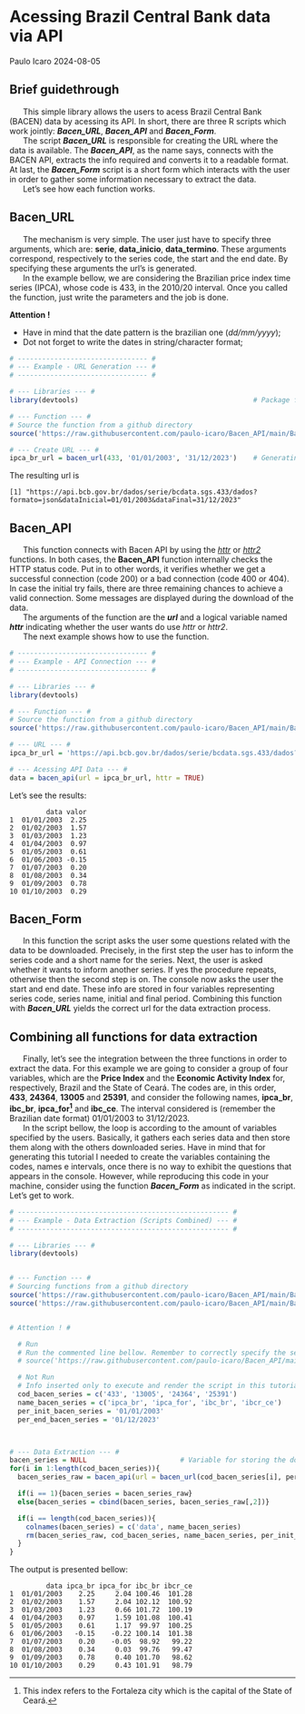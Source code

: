 Acessing Brazil Central Bank data via API
================
Paulo Icaro
2024-08-05

<!------------>
<!-- PART 1 -->
<!------------>

## Brief guidethrough

<p>

      This simple library allows the users to acess Brazil Central Bank
(BACEN) data by acessing its API. In short, there are three R scripts
which work jointly: ***Bacen_URL***, ***Bacen_API*** and
***Bacen_Form***.  
      The script ***Bacen_URL*** is responsible for creating the URL
where the data is available. The ***Bacen_API***, as the name says,
connects with the BACEN API, extracts the info required and converts it
to a readable format. At last, the ***Bacen_Form*** script is a short
form which interacts with the user in order to gather some information
necessary to extract the data.  
      Let’s see how each function works.

</p>
<!------------>
<!-- PART 2 -->
<!------------>

## Bacen_URL

<p>

      The mechanism is very simple. The user just have to specify three
arguments, which are: **serie**, **data_inicio**, **data_termino**.
These arguments correspond, respectively to the series code, the start
and the end date. By specifying these arguments the url’s is
generated.  
      In the example bellow, we are considering the Brazilian price
index time series (IPCA), whose code is 433, in the 2010/20 interval.
Once you called the function, just write the parameters and the job is
done.

**Attention !**

- Have in mind that the date pattern is the brazilian one
  (*dd/mm/yyyy*);
- Dot not forget to write the dates in string/character format;

</p>

``` r
# -------------------------------- #
# --- Example - URL Generation --- #
# -------------------------------- #

# --- Libraries --- #
library(devtools)                                           # Package for importing github scripts

# --- Function --- #
# Source the function from a github directory
source('https://raw.githubusercontent.com/paulo-icaro/Bacen_API/main/Bacen_URL.R')    

# --- Create URL --- #
ipca_br_url = bacen_url(433, '01/01/2003', '31/12/2023')    # Generating the URL
```

<p>
The resulting url is
</p>

    [1] "https://api.bcb.gov.br/dados/serie/bcdata.sgs.433/dados?formato=json&dataInicial=01/01/2003&dataFinal=31/12/2023"

<!-------------->
<!--- PART 3 --->
<!-------------->

## Bacen_API

<p>

      This function connects with Bacen API by using the
[*httr*](https://httr.r-lib.org/) or [*httr2*](https://httr2.r-lib.org/)
functions. In both cases, the **Bacen_API** function internally checks
the HTTP status code. Put in to other words, it verifies whether we get
a successful connection (code 200) or a bad connection (code 400 or
404). In case the initial try fails, there are three remaining chances
to achieve a valid connection. Some messages are displayed during the
download of the data.  
      The arguments of the function are the ***url*** and a logical
variable named ***httr*** indicating whether the user wants do use
*httr* or *httr2*.  
      The next example shows how to use the function.

</p>

``` r
# -------------------------------- #
# --- Example - API Connection --- #
# -------------------------------- #

# --- Libraries --- #
library(devtools)

# --- Function --- #
# Source the function from a github directory
source('https://raw.githubusercontent.com/paulo-icaro/Bacen_API/main/Bacen_API.R')

# --- URL --- #
ipca_br_url = 'https://api.bcb.gov.br/dados/serie/bcdata.sgs.433/dados?formato=json&dataInicial=01/01/2003&dataFinal=31/12/2023'

# --- Acessing API Data --- #
data = bacen_api(url = ipca_br_url, httr = TRUE)
```

<p>
Let’s see the results:
</p>

             data valor
    1  01/01/2003  2.25
    2  01/02/2003  1.57
    3  01/03/2003  1.23
    4  01/04/2003  0.97
    5  01/05/2003  0.61
    6  01/06/2003 -0.15
    7  01/07/2003  0.20
    8  01/08/2003  0.34
    9  01/09/2003  0.78
    10 01/10/2003  0.29

<!-------------->
<!--- PART 4 --->
<!-------------->

## Bacen_Form

<p>

      In this function the script asks the user some questions related
with the data to be downloaded. Precisely, in the first step the user
has to inform the series code and a short name for the series. Next, the
user is asked whether it wants to inform another series. If yes the
procedure repeats, otherwise then the second step is on. The console now
asks the user the start and end date. These info are stored in four
variables representing series code, series name, initial and final
period. Combining this function with ***Bacen_URL*** yields the correct
url for the data extraction process.

</p>
<!-------------->
<!--- PART 5 --->
<!-------------->

## Combining all functions for data extraction

<p>

      Finally, let’s see the integration between the three functions in
order to extract the data. For this example we are going to consider a
group of four variables, which are the **Price Index** and the
**Economic Activity Index** for, respectively, Brazil and the State of
Ceará. The codes are, in this order, **433**, **24364**, **13005** and
**25391**, and consider the following names, **ipca_br**, **ibc_br**,
**ipca_for[^1]** and **ibc_ce**. The interval considered is (remember
the Brazilian date format) 01/01/2003 to 31/12/2023.  
      In the script bellow, the loop is according to the amount of
variables specified by the users. Basically, it gathers each series data
and then store them along with the others downloaded series. Have in
mind that for generating this tutorial I needed to create the variables
containing the codes, names e intervals, once there is no way to exhibit
the questions that appears in the console. However, while reproducing
this code in your machine, consider using the function ***Bacen_Form***
as indicated in the script. Let’s get to work.

</p>

``` r
# ---------------------------------------------------- #
# --- Example - Data Extraction (Scripts Combined) --- #
# ---------------------------------------------------- #

# --- Libraries --- #
library(devtools)


# --- Function --- #
# Sourcing functions from a github directory
source('https://raw.githubusercontent.com/paulo-icaro/Bacen_API/main/Bacen_URL.R')
source('https://raw.githubusercontent.com/paulo-icaro/Bacen_API/main/Bacen_API.R')


# Attention ! #

  # Run 
  # Run the commented line bellow. Remember to correctly specify the series codes and the date interval.
  # source('https://raw.githubusercontent.com/paulo-icaro/Bacen_API/main/Bacen_Form.R')    # Insert previous info for data extraction

  # Not Run
  # Info inserted only to execute and render the script in this tutorial. Don't need to execute this in your R console.
  cod_bacen_series = c('433', '13005', '24364', '25391')
  name_bacen_series = c('ipca_br', 'ipca_for', 'ibc_br', 'ibcr_ce')
  per_init_bacen_series = '01/01/2003'
  per_end_bacen_series = '01/12/2023'



# --- Data Extraction --- #
bacen_series = NULL                       # Variable for storing the downloaded data
for(i in 1:length(cod_bacen_series)){
  bacen_series_raw = bacen_api(url = bacen_url(cod_bacen_series[i], per_init_bacen_series, per_end_bacen_series))

  if(i == 1){bacen_series = bacen_series_raw}
  else{bacen_series = cbind(bacen_series, bacen_series_raw[,2])}

  if(i == length(cod_bacen_series)){
    colnames(bacen_series) = c('data', name_bacen_series)
    rm(bacen_series_raw, cod_bacen_series, name_bacen_series, per_init_bacen_series, per_end_bacen_series)
  }
}
```

The output is presented bellow:

             data ipca_br ipca_for ibc_br ibcr_ce
    1  01/01/2003    2.25     2.04 100.46  101.28
    2  01/02/2003    1.57     2.04 102.12  100.92
    3  01/03/2003    1.23     0.66 101.72  100.19
    4  01/04/2003    0.97     1.59 101.08  100.41
    5  01/05/2003    0.61     1.17  99.97  100.25
    6  01/06/2003   -0.15    -0.22 100.14  101.38
    7  01/07/2003    0.20    -0.05  98.92   99.22
    8  01/08/2003    0.34     0.03  99.76   99.47
    9  01/09/2003    0.78     0.40 101.70   98.62
    10 01/10/2003    0.29     0.43 101.91   98.79

[^1]: This index refers to the Fortaleza city which is the capital of
    the State of Ceará.
